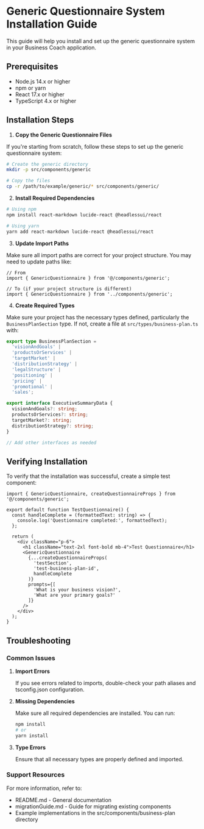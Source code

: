 # Generic Questionnaire System Installation Guide

This guide will help you install and set up the generic questionnaire system in your Business Coach application.

## Prerequisites

- Node.js 14.x or higher
- npm or yarn
- React 17.x or higher
- TypeScript 4.x or higher

## Installation Steps

1. **Copy the Generic Questionnaire Files**

If you're starting from scratch, follow these steps to set up the generic questionnaire system:

```bash
# Create the generic directory
mkdir -p src/components/generic

# Copy the files
cp -r /path/to/example/generic/* src/components/generic/
```

2. **Install Required Dependencies**

```bash
# Using npm
npm install react-markdown lucide-react @headlessui/react

# Using yarn
yarn add react-markdown lucide-react @headlessui/react
```

3. **Update Import Paths**

Make sure all import paths are correct for your project structure. You may need to update paths like:

```tsx
// From
import { GenericQuestionnaire } from '@/components/generic';

// To (if your project structure is different)
import { GenericQuestionnaire } from '../components/generic';
```

4. **Create Required Types**

Make sure your project has the necessary types defined, particularly the `BusinessPlanSection` type. If not, create a file at `src/types/business-plan.ts` with:

```typescript
export type BusinessPlanSection = 
  'visionAndGoals' | 
  'productsOrServices' | 
  'targetMarket' | 
  'distributionStrategy' | 
  'legalStructure' |
  'positioning' |
  'pricing' |
  'promotional' |
  'sales';

export interface ExecutiveSummaryData {
  visionAndGoals?: string;
  productsOrServices?: string;
  targetMarket?: string;
  distributionStrategy?: string;
}

// Add other interfaces as needed
```

## Verifying Installation

To verify that the installation was successful, create a simple test component:

```tsx
import { GenericQuestionnaire, createQuestionnaireProps } from '@/components/generic';

export default function TestQuestionnaire() {
  const handleComplete = (formattedText: string) => {
    console.log('Questionnaire completed:', formattedText);
  };

  return (
    <div className="p-6">
      <h1 className="text-2xl font-bold mb-4">Test Questionnaire</h1>
      <GenericQuestionnaire
        {...createQuestionnaireProps(
          'testSection',
          'test-business-plan-id',
          handleComplete
        )}
        prompts={[
          'What is your business vision?',
          'What are your primary goals?'
        ]}
      />
    </div>
  );
}
```

## Troubleshooting

### Common Issues

1. **Import Errors**

   If you see errors related to imports, double-check your path aliases and tsconfig.json configuration.

2. **Missing Dependencies**

   Make sure all required dependencies are installed. You can run:

   ```bash
   npm install
   # or
   yarn install
   ```

3. **Type Errors**

   Ensure that all necessary types are properly defined and imported.

### Support Resources

For more information, refer to:

- README.md - General documentation
- migrationGuide.md - Guide for migrating existing components
- Example implementations in the src/components/business-plan directory 